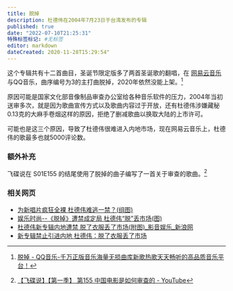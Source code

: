 ```yaml
---
title: 脱掉
description: 杜德伟在2004年7月23日于台湾发布的专辑
published: true
date: "2022-07-10T21:25:31"
特殊标签标记: #无标签
editor: markdown
dateCreated: 2020-11-28T15:29:54"
---
```


这个专辑共有十二首曲目，圣诞节限定版多了两首圣诞歌的翻唱，在 [网易云音乐][] 与QQ音乐，曲序编号为3的主打曲脱掉，2020年依然没能上架。[^20201128151414]

[网易云音乐]: /company/网易/网易云音乐.md

[^20201128151414]: [脱掉 - QQ音乐-千万正版音乐海量无损曲库新歌热歌天天畅听的高品质音乐平台！](https://web.archive.org/web/20201128151414/https://y.qq.com/n/yqq/album/002pV8AI0vTlDH.html)

原因可能是国家文化部音像制品审查办公室给各种音乐软件的压力，2004年当初送审多次，就是因为歌曲宣传方式以及歌曲内容过于开放，还有杜德伟涉嫌藏秘0.13克的大麻手卷烟这样的原因，拒绝了删减歌曲以换取大陆的上市许可。

可能也是这三个原因，导致了杜德伟很难进入内地市场，现在网易云音乐上，杜德伟的歌最多也就5000评论数。

### 额外补充

飞碟说在 S01E155 的结尾使用了脱掉的曲子编写了一首关于审查的歌曲。[^20201127124458]

[^20201127124458]: [【飞碟说】【第一季】 第155 中国电影是如何审查的 - YouTube](https://web.archive.org/web/20201127124458if_/https://www.youtube.com/watch?v=nOOSyPYOdmY)

### 相关网页

+ [为新唱片疯狂全裸 杜德伟难逃一禁？(组图)](https://web.archive.org/web/20040815000133/http://music.yule.sohu.com/20040806/n221393253.shtml)
+ [娱乐时尚--《脱掉》遭禁成定局 杜德伟“脱”丢市场(图)](https://web.archive.org/web/20201128144222/http://news.cri.cn/gb/6851/2004/10/19/108@332240.htm)
+ [杜德伟新专辑内地遭禁 脱了衣服丢了市场(附图)_影音娱乐_新浪网](https://web.archive.org/web/20200924190344/http://ent.sina.com.cn/2004-10-18/1220536144.html "这个新闻在多个歌曲被封禁的原因都有记录")
+ [新专辑禁止引进内地 杜德伟：脱了衣服丢了市场](https://web.archive.org/web/20201128144219/https://ent.qq.com/music/a/20041104/001548.htm)
